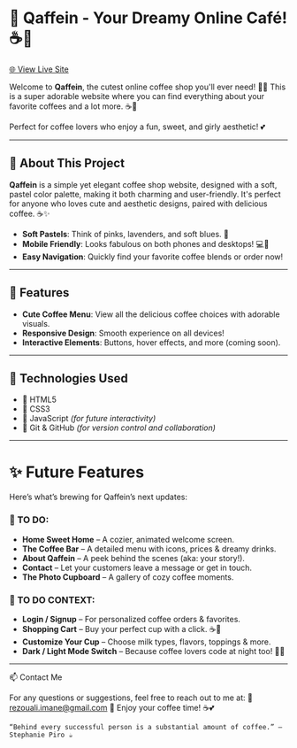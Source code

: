 # 💖 Qaffein - Your Dreamy Online Café! ☕🌸

[🌐 View Live Site](https://rezouali-imane.github.io/Qaffein/)

Welcome to **Qaffein**, the cutest online coffee shop you'll ever need! 💅💖 This is a super adorable website where you can find everything about your favorite coffees and a lot more. ☕🎀

Perfect for coffee lovers who enjoy a fun, sweet, and girly aesthetic! 💕

---

## 🌷 **About This Project**
**Qaffein** is a simple yet elegant coffee shop website, designed with a soft, pastel color palette, making it both charming and user-friendly. It's perfect for anyone who loves cute and aesthetic designs, paired with delicious coffee. ☕✨

- **Soft Pastels**: Think of pinks, lavenders, and soft blues. 🌸
- **Mobile Friendly**: Looks fabulous on both phones and desktops! 💻📱
- **Easy Navigation**: Quickly find your favorite coffee blends or order now!  

---
## 💅 **Features**

- **Cute Coffee Menu**: View all the delicious coffee choices with adorable visuals.  
- **Responsive Design**: Smooth experience on all devices!  
- **Interactive Elements**: Buttons, hover effects, and more (coming soon).  

---
## 💖 Technologies Used

- 🌸 HTML5  
- 🌸 CSS3  
- 🌸 JavaScript *(for future interactivity)*  
- 🌸 Git & GitHub *(for version control and collaboration)*

---
# ✨ **Future Features**

Here’s what’s brewing for Qaffein’s next updates:

### 🌸 TO DO:
- **Home Sweet Home** – A cozier, animated welcome screen.
- **The Coffee Bar** – A detailed menu with icons, prices & dreamy drinks.
- **About Qaffein** – A peek behind the scenes (aka: your story!).
- **Contact** – Let your customers leave a message or get in touch.
- **The Photo Cupboard** – A gallery of cozy coffee moments.

### 🔐 TO DO CONTEXT:
- **Login / Signup** – For personalized coffee orders & favorites.
- **Shopping Cart** – Buy your perfect cup with a click. ☕🛒
- **Customize Your Cup** – Choose milk types, flavors, toppings & more.
- **Dark / Light Mode Switch** – Because coffee lovers code at night too! 🌙✨

---

📫 Contact Me

For any questions or suggestions, feel free to reach out to me at:
📩 rezouali.imane@gmail.com
🧁 Enjoy your coffee time! ☕💕

    “Behind every successful person is a substantial amount of coffee.” — Stephanie Piro ☕
